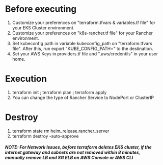# Before executing
1. Customize your preferences on "terraform.tfvars & variables.tf file" for your EKS Cluster environment.
2. Customize your preferences on "k8s-rancher.tf file" for your Rancher environment.
3. Set kubeconfig path in variable kubeconfig_path on "terraform.tfvars file". After this, run export "KUBE_CONFIG_PATH=" to the destination.
4. Set your AWS Keys in providers.tf file and ".aws/credentils" in your user home.

# Execution
1. terraform init ; terraform plan ; terraform apply
2. You can change the type of Rancher Service to NodePort or ClusterIP
  

# Destroy
1. terraform state rm helm_release.rancher_server
2. terraform destroy -auto-approve
##### NOTE: For Network issues, before terraform deletes EKS cluster, if the internet gateway and subnets are not removed within 8 minutes, manually remove LB and SG ELB on AWS Console or AWS CLI
